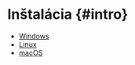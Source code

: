 # Inštalácia {#intro}

- [Windows](../qt-creator/installation-windows.md)
- [Linux](../qt-creator/installation-linux.md)
- [macOS](../qt-creator/installation-macosx.md)